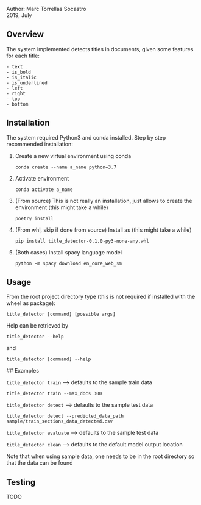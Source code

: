 Author: Marc Torrellas Socastro\
2019, July

## Overview

The system implemented detects titles in documents, given some features for each title:

    - text
    - is_bold
    - is_italic
    - is_underlined
    - left
    - right
    - top
    - bottom

## Installation


The system required Python3 and conda installed. Step by step recommended installation:

1. Create a new virtual environment using conda
    
    `conda create --name a_name python=3.7`

1. Activate environment
    
    `conda activate a_name` 

1. (From source) This is not really an installation, just allows to create 
the environment (this might take a while)

    `poetry install`
    
1. (From whl, skip if done from source) Install as (this might take a while)

    `pip install title_detector-0.1.0-py3-none-any.whl`
    
1. (Both cases) Install spacy language model

    `python -m spacy download en_core_web_sm`

## Usage

From the root project directory type (this is not required if 
installed with the wheel as package):

    title_detector [command] [possible args]

Help can be retrieved by

    title_detector --help
and

    title_detector [command] --help
   


## Examples

`title_detector train` --> defaults to the sample train data
 
`title_detector train --max_docs 300`

`title_detector detect` --> defaults to the sample test data

`title_detector detect --predicted_data_path sample/train_sections_data_detected.csv`

`title_detector evaluate` --> defaults to the sample test data

`title_detector clean` --> defaults to the default model output location

Note that when using sample data, one needs to be in the root directory 
so that the data can be found

## Testing

TODO
